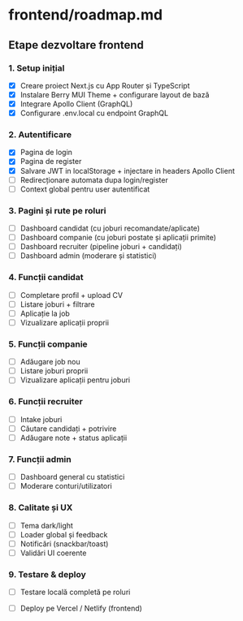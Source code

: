 # frontend/roadmap.md

## Etape dezvoltare frontend

### 1. Setup inițial
- [x] Creare proiect Next.js cu App Router și TypeScript
- [x] Instalare Berry MUI Theme + configurare layout de bază
- [x] Integrare Apollo Client (GraphQL)
- [x] Configurare .env.local cu endpoint GraphQL

### 2. Autentificare
- [x] Pagina de login
- [x] Pagina de register
- [x] Salvare JWT in localStorage + injectare in headers Apollo Client
- [ ] Redirecționare automata dupa login/register
- [ ] Context global pentru user autentificat

### 3. Pagini și rute pe roluri
- [ ] Dashboard candidat (cu joburi recomandate/aplicate)
- [ ] Dashboard companie (cu joburi postate și aplicații primite)
- [ ] Dashboard recruiter (pipeline joburi + candidați)
- [ ] Dashboard admin (moderare și statistici)

### 4. Funcții candidat
- [ ] Completare profil + upload CV
- [ ] Listare joburi + filtrare
- [ ] Aplicație la job
- [ ] Vizualizare aplicații proprii

### 5. Funcții companie
- [ ] Adăugare job nou
- [ ] Listare joburi proprii
- [ ] Vizualizare aplicații pentru joburi

### 6. Funcții recruiter
- [ ] Intake joburi
- [ ] Căutare candidați + potrivire
- [ ] Adăugare note + status aplicații

### 7. Funcții admin
- [ ] Dashboard general cu statistici
- [ ] Moderare conturi/utilizatori

### 8. Calitate și UX
- [ ] Tema dark/light
- [ ] Loader global și feedback
- [ ] Notificări (snackbar/toast)
- [ ] Validări UI coerente

### 9. Testare & deploy
- [ ] Testare locală completă pe roluri
- [ ] Deploy pe Vercel / Netlify (frontend)


